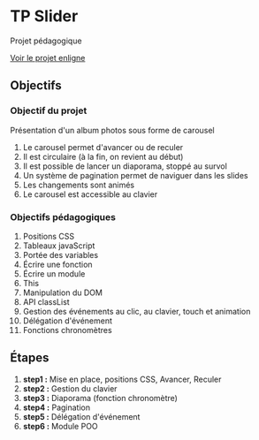 # TP Slider

Projet pédagogique

[Voir le projet enligne](https://veroniquecuomo.github.io/slider/step6_final_poo/)

## Objectifs

### Objectif du projet

Présentation d'un album photos sous forme de carousel

1. Le carousel permet d'avancer ou de reculer
2. Il est circulaire (à la fin, on revient au début)
3. Il est possible de lancer un diaporama, stoppé au survol 
4. Un système de pagination permet de naviguer dans les slides
5. Les changements sont animés
6. Le carousel est accessible au clavier

### Objectifs pédagogiques

1. Positions CSS
2. Tableaux javaScript
3. Portée des variables
4. Écrire une fonction
5. Écrire un module
6. This
7. Manipulation du DOM
8. API classList
9. Gestion des événements au clic, au clavier, touch et animation 
10. Délégation d'événement
11. Fonctions chronomètres

## Étapes

1. **step1 :** Mise en place, positions CSS, Avancer, Reculer
2. **step2 :** Gestion du clavier
3. **step3 :** Diaporama (fonction chronomètre)
4. **step4 :** Pagination
5. **step5 :** Délégation d'événement
6. **step6 :** Module POO